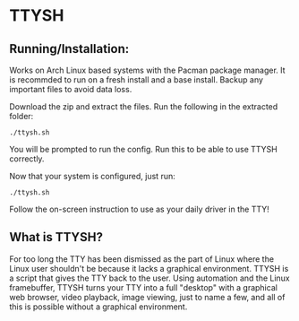 # TTYSH

## Running/Installation:

Works on Arch Linux based systems with the Pacman package manager. It is recommded to run on a fresh install and a base install. Backup any important files to avoid data loss.

Download the zip and extract the files. Run the following in the extracted folder:

```
./ttysh.sh
```

You will be prompted to run the config. Run this to be able to use TTYSH correctly.

Now that your system is configured, just run:

```
./ttysh.sh
```

Follow the on-screen instruction to use as your daily driver in the TTY!

## What is TTYSH?

For too long the TTY has been dismissed as the part of Linux where the Linux user shouldn't be because it lacks a graphical environment. TTYSH is a script that gives the TTY back to the user. Using automation and the Linux framebuffer, TTYSH turns your TTY into a full "desktop" with a graphical web browser, video playback, image viewing, just to name a few, and all of this is possible without a graphical environment.
